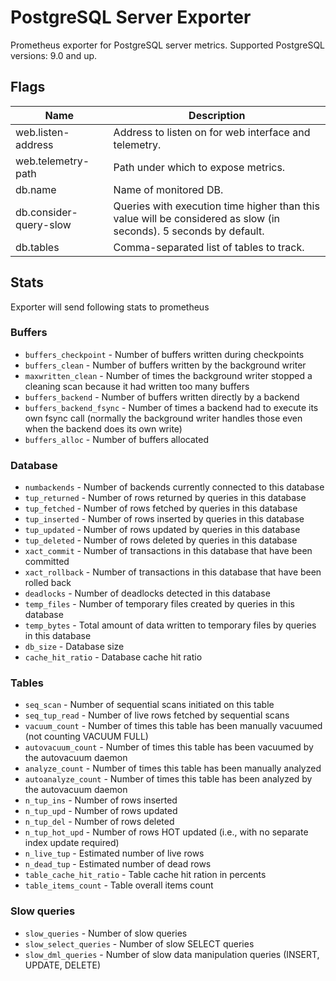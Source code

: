 # PostgreSQL Server Exporter

Prometheus exporter for PostgreSQL server metrics. Supported PostgreSQL versions: 9.0 and up.

## Flags

Name                    | Description
------------------------|------------
web.listen-address      | Address to listen on for web interface and telemetry.
web.telemetry-path      | Path under which to expose metrics.
db.name                 | Name of monitored DB.
db.consider-query-slow  | Queries with execution time higher than this value will be considered as slow (in seconds). 5 seconds by default.
db.tables               | Comma-separated list of tables to track.


## Stats

Exporter will send following stats to prometheus

### Buffers

* `buffers_checkpoint`    - Number of buffers written during checkpoints
* `buffers_clean`         - Number of buffers written by the background writer
* `maxwritten_clean`      - Number of times the background writer stopped a cleaning scan because it had written too many buffers
* `buffers_backend`       - Number of buffers written directly by a backend
* `buffers_backend_fsync` - Number of times a backend had to execute its own fsync call (normally the background writer handles those even when the backend does its own write)
* `buffers_alloc`         - Number of buffers allocated

### Database

* `numbackends`     - Number of backends currently connected to this database
* `tup_returned`    - Number of rows returned by queries in this database
* `tup_fetched`     - Number of rows fetched by queries in this database
* `tup_inserted`    - Number of rows inserted by queries in this database
* `tup_updated`     - Number of rows updated by queries in this database
* `tup_deleted`     - Number of rows deleted by queries in this database
* `xact_commit`     - Number of transactions in this database that have been committed
* `xact_rollback`   - Number of transactions in this database that have been rolled back
* `deadlocks`       - Number of deadlocks detected in this database
* `temp_files`      - Number of temporary files created by queries in this database
* `temp_bytes`      - Total amount of data written to temporary files by queries in this database
* `db_size`         - Database size
* `cache_hit_ratio` - Database cache hit ratio

### Tables

* `seq_scan`              - Number of sequential scans initiated on this table
* `seq_tup_read`          - Number of live rows fetched by sequential scans
* `vacuum_count`          - Number of times this table has been manually vacuumed (not counting VACUUM FULL)
* `autovacuum_count`      - Number of times this table has been vacuumed by the autovacuum daemon
* `analyze_count`         - Number of times this table has been manually analyzed
* `autoanalyze_count`     - Number of times this table has been analyzed by the autovacuum daemon
* `n_tup_ins`             - Number of rows inserted
* `n_tup_upd`             - Number of rows updated
* `n_tup_del`             - Number of rows deleted
* `n_tup_hot_upd`         - Number of rows HOT updated (i.e., with no separate index update required)
* `n_live_tup`            - Estimated number of live rows
* `n_dead_tup`            - Estimated number of dead rows
* `table_cache_hit_ratio` - Table cache hit ration in percents
* `table_items_count`     - Table overall items count

### Slow queries

* `slow_queries`        - Number of slow queries
* `slow_select_queries` - Number of slow SELECT queries
* `slow_dml_queries`    - Number of slow data manipulation queries (INSERT, UPDATE, DELETE)

